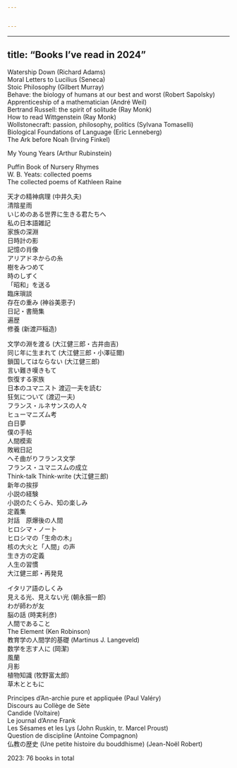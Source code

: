 ```yaml
---


---
```


<hr>
<h2 id="title-books-ive-read-in-2024">title: “Books I’ve read in 2024”</h2>
<p>Watership Down (Richard Adams)<br>
Moral Letters to Lucilius (Seneca)<br>
Stoic Philosophy (Gilbert Murray)<br>
Behave: the biology of humans at our best and worst (Robert Sapolsky)<br>
Apprenticeship of a mathematician (André Weil)<br>
Bertrand Russell: the spirit of solitude (Ray Monk)<br>
How to read Wittgenstein (Ray Monk)<br>
Wollstonecraft: passion, philosophy, politics (Sylvana Tomaselli)<br>
Biological Foundations of Language (Eric Lenneberg)<br>
The Ark before Noah (Irving Finkel)</p>
<p>My Young Years (Arthur Rubinstein)</p>
<p>Puffin Book of Nursery Rhymes<br>
W. B. Yeats: collected poems<br>
The collected poems of Kathleen Raine</p>
<p>天才の精神病理 (中井久夫)<br>
清陰星雨<br>
いじめのある世界に生きる君たちへ<br>
私の日本語雑記<br>
家族の深淵<br>
日時計の影<br>
記憶の肖像<br>
アリアドネからの糸<br>
樹をみつめて<br>
時のしずく<br>
「昭和」を送る<br>
臨床瑣談<br>
存在の重み (神谷美恵子)<br>
日記・書簡集<br>
遍歴<br>
修養 (新渡戸稲造)</p>
<p>文学の淵を渡る (大江健三郎・古井由吉)<br>
同じ年に生まれて (大江健三郎・小澤征爾)<br>
鎖国してはならない (大江健三郎)<br>
言い難き嘆きもて<br>
恢復する家族<br>
日本のユマニスト 渡辺一夫を読む<br>
狂気について (渡辺一夫)<br>
フランス・ルネサンスの人々<br>
ヒューマニズム考<br>
白日夢<br>
僕の手帖<br>
人間模索<br>
敗戦日記<br>
へそ曲がりフランス文学<br>
フランス・ユマニスムの成立<br>
Think-talk Think-write (大江健三郎)<br>
新年の挨拶<br>
小説の経験<br>
小説のたくらみ、知の楽しみ<br>
定義集<br>
対話　原爆後の人間<br>
ヒロシマ・ノート<br>
ヒロシマの「生命の木」<br>
核の大火と「人間」の声<br>
生き方の定義<br>
人生の習慣<br>
大江健三郎・再発見</p>
<p>イタリア語のしくみ<br>
見える光、見えない光 (朝永振一郎)<br>
わが師わが友<br>
脳の話 (時実利彦)<br>
人間であること<br>
The Element (Ken Robinson)<br>
教育学の人間学的基礎 (Martinus J. Langeveld)<br>
数学を志す人に (岡潔)<br>
風蘭<br>
月影<br>
植物知識 (牧野富太郎)<br>
草木とともに</p>
<p>Principes d’An-archie pure et appliquée (Paul Valéry)<br>
Discours au Collège de Sète<br>
Candide (Voltaire)<br>
Le journal d’Anne Frank<br>
Les Sésames et les Lys (John Ruskin, tr. Marcel Proust)<br>
Question de discipline (Antoine Compagnon)<br>
仏教の歴史 (Une petite histoire du bouddhisme) (Jean-Noël Robert)</p>
<p>2023: 76 books in total</p>

